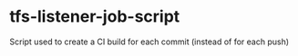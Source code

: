 # tfs-listener-job-script
Script used to create a CI build for each commit (instead of for each push)
